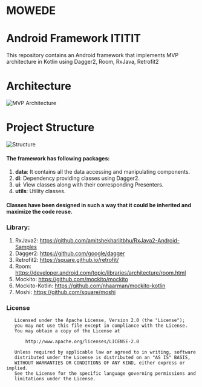 # MOWEDE
# Android Framework ITITIT

This repository contains an Android framework that implements MVP architecture in Kotlin using Dagger2, Room, RxJava, Retrofit2

# Architecture
![MVP Architecture]()
<br>

# Project Structure
![Structure]()
<br>

#### The framework has following packages:
1. **data**: It contains all the data accessing and manipulating components.
2. **di**: Dependency providing classes using Dagger2.
3. **ui**: View classes along with their corresponding Presenters.
4. **utils**: Utility classes.

#### Classes have been designed in such a way that it could be inherited and maximize the code reuse.

### Library:
1. RxJava2: https://github.com/amitshekhariitbhu/RxJava2-Android-Samples
2. Dagger2: https://github.com/google/dagger
3. Retrofit2: https://square.github.io/retrofit/
4. Room: https://developer.android.com/topic/libraries/architecture/room.html
5. Mockito: https://github.com/mockito/mockito
6. Mockito-Kotlin: https://github.com/nhaarman/mockito-kotlin
7. Moshi: https://github.com/square/moshi

### License
```
   Licensed under the Apache License, Version 2.0 (the "License");
   you may not use this file except in compliance with the License.
   You may obtain a copy of the License at

       http://www.apache.org/licenses/LICENSE-2.0

   Unless required by applicable law or agreed to in writing, software
   distributed under the License is distributed on an "AS IS" BASIS,
   WITHOUT WARRANTIES OR CONDITIONS OF ANY KIND, either express or implied.
   See the License for the specific language governing permissions and
   limitations under the License.
```
